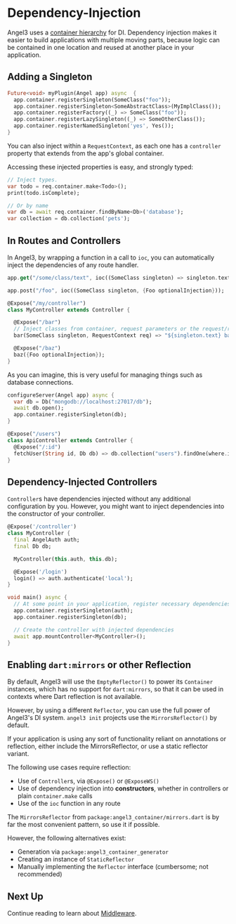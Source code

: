 # Dependency-Injection

Angel3 uses a [container hierarchy](https://github.com/dukefirehawk/angel/tree/master/packages/container) for DI. Dependency injection makes it easier to build applications with multiple moving parts, because logic can be contained in one location and reused at another place in your application.

## Adding a Singleton

```dart
Future<void> myPlugin(Angel app) async  {
  app.container.registerSingleton(SomeClass("foo"));
  app.container.registerSingleton<SomeAbstractClass>(MyImplClass());
  app.container.registerFactory((_) => SomeClass("foo"));
  app.container.registerLazySingleton((_) => SomeOtherClass());
  app.container.registerNamedSingleton('yes', Yes());
}
```

You can also inject within a `RequestContext`, as each one has a `controller` property that extends from the app's global container.

Accessing these injected properties is easy, and strongly typed:

```dart
// Inject types.
var todo = req.container.make<Todo>();
print(todo.isComplete);

// Or by name
var db = await req.container.findByName<Db>('database');
var collection = db.collection('pets');
```

## In Routes and Controllers

In Angel3, by wrapping a function in a call to `ioc`, you can automatically inject the dependencies of any route handler.

```dart
app.get("/some/class/text", ioc((SomeClass singleton) => singleton.text)); // Always "foo"

app.post("/foo", ioc((SomeClass singleton, {Foo optionalInjection}));

@Expose("/my/controller")
class MyController extends Controller {

  @Expose("/bar")
  // Inject classes from container, request parameters or the request/response context :)
  bar(SomeClass singleton, RequestContext req) => "${singleton.text} bar"; // Always "foo bar"

  @Expose("/baz")
  baz({Foo optionalInjection});
}
```

As you can imagine, this is very useful for managing things such as database connections.

```dart
configureServer(Angel app) async {
  var db = Db("mongodb://localhost:27017/db");
  await db.open();
  app.container.registerSingleton(db);
}

@Expose("/users")
class ApiController extends Controller {
  @Expose("/:id")
  fetchUser(String id, Db db) => db.collection("users").findOne(where.id(ObjectId.fromHexString(id)));
}
```

## Dependency-Injected Controllers

`Controller`s have dependencies injected without any additional configuration by you. However, you might want to inject dependencies into the constructor of your controller.

```dart
@Expose('/controller')
class MyController {
  final AngelAuth auth;
  final Db db;

  MyController(this.auth, this.db);

  @Expose('/login')
  login() => auth.authenticate('local');
}

void main() async {
  // At some point in your application, register necessary dependencies as singletons...
  app.container.registerSingleton(auth);
  app.container.registerSingleton(db);

  // Create the controller with injected dependencies
  await app.mountController<MyController>();
}
```

## Enabling `dart:mirrors` or other Reflection

By default, Angel3 will use the `EmptyReflector()` to power its `Container` instances, which has no support for `dart:mirrors`, so that it can be used in contexts where Dart reflection is not available.

However, by using a different `Reflector`, you can use the full power of Angel3's DI system. `angel3 init` projects use the `MirrorsReflector()` by default.

If your application is using any sort of functionality reliant on annotations or reflection, either include the MirrorsReflector, or use a static reflector variant.

The following use cases require reflection:

* Use of `Controller`s, via `@Expose()` or `@ExposeWS()`
* Use of dependency injection into **constructors**, whether in controllers or plain `container.make` calls
* Use of the `ioc` function in any route

The `MirrorsReflector` from `package:angel3_container/mirrors.dart` is by far the most convenient pattern, so use it if possible.

However, the following alternatives exist:

* Generation via `package:angel3_container_generator`
* Creating an instance of `StaticReflector`
* Manually implementing the `Reflector` interface (cumbersome; not recommended)

## Next Up

Continue reading to learn about [Middleware](middleware.md).
